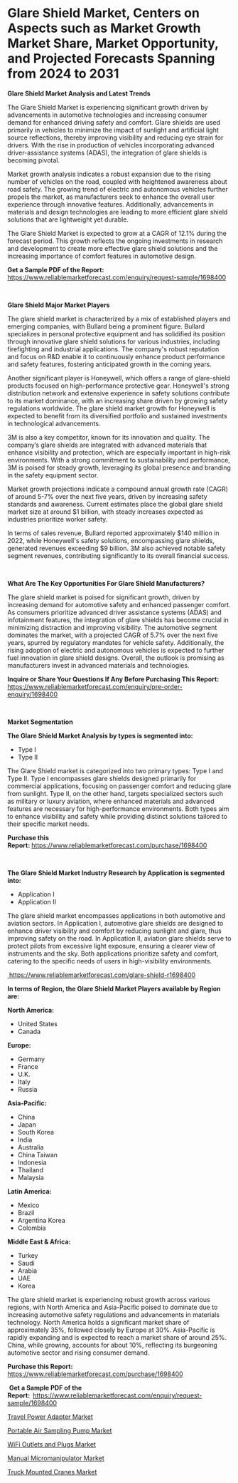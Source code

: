 <p><h1>Glare Shield Market, Centers on Aspects such as Market Growth Market Share, Market Opportunity, and Projected Forecasts Spanning from 2024 to 2031</h1></p><p><strong>Glare Shield Market Analysis and Latest Trends</strong></p>
<p><p>The Glare Shield Market is experiencing significant growth driven by advancements in automotive technologies and increasing consumer demand for enhanced driving safety and comfort. Glare shields are used primarily in vehicles to minimize the impact of sunlight and artificial light source reflections, thereby improving visibility and reducing eye strain for drivers. With the rise in production of vehicles incorporating advanced driver-assistance systems (ADAS), the integration of glare shields is becoming pivotal.</p><p>Market growth analysis indicates a robust expansion due to the rising number of vehicles on the road, coupled with heightened awareness about road safety. The growing trend of electric and autonomous vehicles further propels the market, as manufacturers seek to enhance the overall user experience through innovative features. Additionally, advancements in materials and design technologies are leading to more efficient glare shield solutions that are lightweight yet durable.</p><p>The Glare Shield Market is expected to grow at a CAGR of 12.1% during the forecast period. This growth reflects the ongoing investments in research and development to create more effective glare shield solutions and the increasing importance of comfort features in automotive design.</p></p>
<p><strong>Get a Sample PDF of the Report:&nbsp;</strong> <a href="https://www.reliablemarketforecast.com/enquiry/request-sample/1698400?utm_campaign=1140&utm_medium=2&utm_source=Github&utm_content=ia&utm_term=20102024&utm_id=glare-shield">https://www.reliablemarketforecast.com/enquiry/request-sample/1698400</a></p>
<p>&nbsp;</p>
<p><strong>Glare Shield Major Market Players</strong></p>
<p><p>The glare shield market is characterized by a mix of established players and emerging companies, with Bullard being a prominent figure. Bullard specializes in personal protective equipment and has solidified its position through innovative glare shield solutions for various industries, including firefighting and industrial applications. The company's robust reputation and focus on R&D enable it to continuously enhance product performance and safety features, fostering anticipated growth in the coming years.</p><p>Another significant player is Honeywell, which offers a range of glare-shield products focused on high-performance protective gear. Honeywell's strong distribution network and extensive experience in safety solutions contribute to its market dominance, with an increasing share driven by growing safety regulations worldwide. The glare shield market growth for Honeywell is expected to benefit from its diversified portfolio and sustained investments in technological advancements.</p><p>3M is also a key competitor, known for its innovation and quality. The company’s glare shields are integrated with advanced materials that enhance visibility and protection, which are especially important in high-risk environments. With a strong commitment to sustainability and performance, 3M is poised for steady growth, leveraging its global presence and branding in the safety equipment sector.</p><p>Market growth projections indicate a compound annual growth rate (CAGR) of around 5-7% over the next five years, driven by increasing safety standards and awareness. Current estimates place the global glare shield market size at around $1 billion, with steady increases expected as industries prioritize worker safety.</p><p>In terms of sales revenue, Bullard reported approximately $140 million in 2022, while Honeywell's safety solutions, encompassing glare shields, generated revenues exceeding $9 billion. 3M also achieved notable safety segment revenues, contributing significantly to its overall financial success.</p></p>
<p>&nbsp;</p>
<p><strong>What Are The Key Opportunities For Glare Shield Manufacturers?</strong></p>
<p><p>The glare shield market is poised for significant growth, driven by increasing demand for automotive safety and enhanced passenger comfort. As consumers prioritize advanced driver assistance systems (ADAS) and infotainment features, the integration of glare shields has become crucial in minimizing distraction and improving visibility. The automotive segment dominates the market, with a projected CAGR of 5.7% over the next five years, spurred by regulatory mandates for vehicle safety. Additionally, the rising adoption of electric and autonomous vehicles is expected to further fuel innovation in glare shield designs. Overall, the outlook is promising as manufacturers invest in advanced materials and technologies.</p></p>
<p><strong>Inquire or Share Your Questions If Any Before Purchasing This Report:</strong> <a href="https://www.reliablemarketforecast.com/enquiry/pre-order-enquiry/1698400?utm_campaign=1140&utm_medium=2&utm_source=Github&utm_content=ia&utm_term=20102024&utm_id=glare-shield">https://www.reliablemarketforecast.com/enquiry/pre-order-enquiry/1698400</a></p>
<p>&nbsp;</p>
<p><strong>Market Segmentation</strong></p>
<p><strong>The Glare Shield Market Analysis by types is segmented into:</strong></p>
<p><ul><li>Type I</li><li>Type II</li></ul></p>
<p><p>The Glare Shield market is categorized into two primary types: Type I and Type II. Type I encompasses glare shields designed primarily for commercial applications, focusing on passenger comfort and reducing glare from sunlight. Type II, on the other hand, targets specialized sectors such as military or luxury aviation, where enhanced materials and advanced features are necessary for high-performance environments. Both types aim to enhance visibility and safety while providing distinct solutions tailored to their specific market needs.</p></p>
<p><strong>Purchase this Report:&nbsp;</strong><a href="https://www.reliablemarketforecast.com/purchase/1698400?utm_campaign=1140&utm_medium=2&utm_source=Github&utm_content=ia&utm_term=20102024&utm_id=glare-shield">https://www.reliablemarketforecast.com/purchase/1698400</a></p>
<p>&nbsp;</p>
<p><strong>The Glare Shield Market Industry Research by Application is segmented into:</strong></p>
<p><ul><li>Application I</li><li>Application II</li></ul></p>
<p><p>The glare shield market encompasses applications in both automotive and aviation sectors. In Application I, automotive glare shields are designed to enhance driver visibility and comfort by reducing sunlight and glare, thus improving safety on the road. In Application II, aviation glare shields serve to protect pilots from excessive light exposure, ensuring a clearer view of instruments and the sky. Both applications prioritize safety and comfort, catering to the specific needs of users in high-visibility environments.</p></p>
<p><a href="https://www.reliablemarketforecast.com/glare-shield-r1698400?utm_campaign=1140&utm_medium=2&utm_source=Github&utm_content=ia&utm_term=20102024&utm_id=glare-shield">&nbsp;https://www.reliablemarketforecast.com/glare-shield-r1698400</a></p>
<p><strong>In terms of Region, the Glare Shield Market Players available by Region are:</strong></p>
<p>
    <p> <strong> North America: </strong>
        <ul>
            <li>United States</li>
            <li>Canada</li>
        </ul>
        </p> 
    <p> <strong> Europe: </strong>
        <ul>
            <li>Germany</li>
            <li>France</li>
            <li>U.K.</li>
            <li>Italy</li>
            <li>Russia</li>
        </ul>
        </p> 
    <p> <strong> Asia-Pacific: </strong>
        <ul>
            <li>China</li>
            <li>Japan</li>
            <li>South Korea</li>
            <li>India</li>
            <li>Australia</li>
            <li>China Taiwan</li>
            <li>Indonesia</li>
            <li>Thailand</li>
            <li>Malaysia</li>
        </ul>
        </p> 
    <p> <strong> Latin America: </strong>
        <ul>
            <li>Mexico</li>
            <li>Brazil</li>
            <li>Argentina Korea</li>
            <li>Colombia</li>
        </ul>
        </p> 
    <p> <strong> Middle East & Africa: </strong>
        <ul>
            <li>Turkey</li>
            <li>Saudi</li>
            <li>Arabia</li>
            <li>UAE</li>
            <li>Korea</li>
        </ul>
    </p>
    </p>
<p><p>The glare shield market is experiencing robust growth across various regions, with North America and Asia-Pacific poised to dominate due to increasing automotive safety regulations and advancements in materials technology. North America holds a significant market share of approximately 35%, followed closely by Europe at 30%. Asia-Pacific is rapidly expanding and is expected to reach a market share of around 25%. China, while growing, accounts for about 10%, reflecting its burgeoning automotive sector and rising consumer demand.</p></p>
<p><strong>Purchase this Report: </strong><a href="https://www.reliablemarketforecast.com/purchase/1698400?utm_campaign=1140&utm_medium=2&utm_source=Github&utm_content=ia&utm_term=20102024&utm_id=glare-shield">https://www.reliablemarketforecast.com/purchase/1698400</a></p>
<p>&nbsp;<strong>Get a Sample PDF of the Report:&nbsp;&nbsp;</strong><a href="https://www.reliablemarketforecast.com/enquiry/request-sample/1698400?utm_campaign=1140&utm_medium=2&utm_source=Github&utm_content=ia&utm_term=20102024&utm_id=glare-shield">https://www.reliablemarketforecast.com/enquiry/request-sample/1698400</a></p>
<p><strong></strong></p>
<p><p><a href="https://github.com/cairotmbrowne3cq/Market-Research-Report-List-1/blob/main/travel-power-adapter-market.md?utm_campaign=1140&utm_medium=2&utm_source=Github&utm_content=ia&utm_term=20102024&utm_id=glare-shield">Travel Power Adapter Market</a></p><p><a href="https://issuu.com/reportprime-2/docs/portable-air-sampling-pump-market-s_bc50cf549f6f69?utm_campaign=1140&utm_medium=2&utm_source=Github&utm_content=ia&utm_term=20102024&utm_id=glare-shield">Portable Air Sampling Pump Market</a></p><p><a href="https://github.com/siennagx1ahafter/Market-Research-Report-List-1/blob/main/wifi-outlets-and-plugs-market.md?utm_campaign=1140&utm_medium=2&utm_source=Github&utm_content=ia&utm_term=20102024&utm_id=glare-shield">WiFi Outlets and Plugs Market</a></p><p><a href="https://issuu.com/reportprime-2/docs/manual-micromanipulator-market-size_ea192b4717ffb8?utm_campaign=1140&utm_medium=2&utm_source=Github&utm_content=ia&utm_term=20102024&utm_id=glare-shield">Manual Micromanipulator Market</a></p><p><a href="https://www.linkedin.com/pulse/market-forecasting-change-global-truck-mounted-cranes-dynamics-vqlne?utm_campaign=1140&utm_medium=2&utm_source=Github&utm_content=ia&utm_term=20102024&utm_id=glare-shield">Truck Mounted Cranes Market</a></p></p>